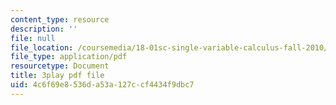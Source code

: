 ```yaml
---
content_type: resource
description: ''
file: null
file_location: /coursemedia/18-01sc-single-variable-calculus-fall-2010/4c6f69e8536da53a127ccf4434f9dbc7_uc4xJsi99bk.pdf
file_type: application/pdf
resourcetype: Document
title: 3play pdf file
uid: 4c6f69e8-536d-a53a-127c-cf4434f9dbc7
---
```

